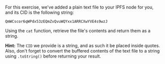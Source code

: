 For this exercise, we've added a plain text file to your IPFS node for you, and its CID is the following string:

```
QmWCscor6qWPdx53zEQmZvQvuWQYxx1ARRCXwYVE4s9wzJ
```

Using the `cat` function, retrieve the file's contents and return them as a string.

**Hint:** The `CID` we provide is a string, and as such it be placed inside quotes. Also, don't forget to convert the buffered contents of the text file to a string using `.toString()` before returning your result.
